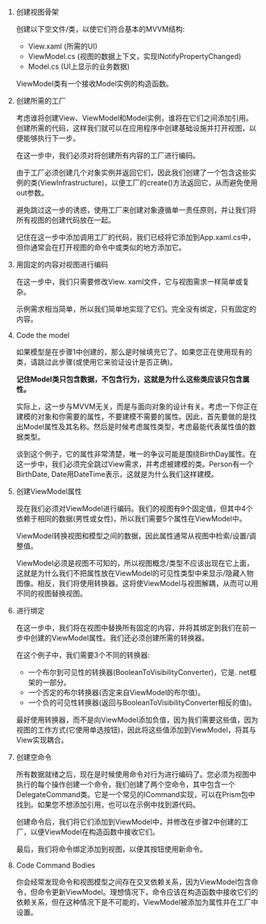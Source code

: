1. 创建视图骨架

   创建以下空文件/类，以使它们符合基本的MVVM结构:

   - View.xaml (所需的UI)
   - ViewModel.cs (视图的数据上下文，实现INotifyPropertyChanged)
   - Model.cs (UI上显示的业务数据)

   ViewModel类有一个接收Model实例的构造函数。

2. 创建所需的工厂

   考虑谁将创建View、ViewModel和Model实例，谁将在它们之间添加引用。创建所需的代码，这样我们就可以在应用程序中创建基础设施并打开视图，以便能够执行下一步。

   在这一步中，我们必须对将创建所有内容的工厂进行编码。

   由于工厂必须创建几个对象实例并返回它们，因此我们创建了一个包含这些实例的类(ViewInfrastructure)，以便工厂的create()方法返回它，从而避免使用out参数。

   避免跳过这一步的诱惑，使用工厂来创建对象遵循单一责任原则，并让我们将所有视图的创建代码放在一起。

   记住在这一步中添加调用工厂的代码，我们已经将它添加到App.xaml.cs中，但你通常会在打开视图的命令中或类似的地方添加它。

3. 用固定的内容对视图进行编码

   在这一步中，我们只需要修改View. xaml文件，它与视图需求一样简单或复杂。

   示例需求相当简单，所以我们简单地实现了它们。完全没有绑定，只有固定的内容。

4. Code the model

   如果模型是在步骤1中创建的，那么是时候填充它了。如果您正在使用现有的类，请跳过此步骤(或使用它来验证设计是否正确)。

   **记住Model类只包含数据，不包含行为，这就是为什么这些类应该只包含属性。**

   实际上，这一步与MVVM无关，而是与面向对象的设计有关。考虑一下你正在建模的对象和你需要的属性，不要建模不需要的属性。因此，首先要做的是找出Model属性及其名称。然后是时候考虑属性类型，考虑最能代表属性值的数据类型。

   谈到这个例子，它的属性非常清楚，唯一的争议可能是围绕BirthDay属性。在这一步中，我们必须完全跳过View需求，并考虑被建模的类。Person有一个BirthDate, Date用DateTime表示，这就是为什么我们这样建模。

5. 创建ViewModel属性

   现在我们必须对ViewModel进行编码。我们的视图有9个固定值，但其中4个依赖于相同的数据(男性或女性)，所以我们需要5个属性在ViewModel中。

   ViewModel转换视图和模型之间的数据，因此属性通常从视图中检索/设置/调整值。

   ViewModel必须是视图不可知的，所以视图概念/类型不应该出现在它上面，这就是为什么我们不把属性放在ViewModel的可见性类型中来显示/隐藏人物图像。相反，我们将使用转换器。这将使ViewModel与视图解耦，从而可以用不同的视图替换视图。

6. 进行绑定

   在这一步中，我们将在视图中替换所有固定的内容，并将其绑定到我们在前一步中创建的ViewModel属性。我们还必须创建所需的转换器。

   在这个例子中，我们需要3个不同的转换器:

   - 一个布尔到可见性的转换器(BooleanToVisibilityConverter)，它是. net框架的一部分。
   - 一个否定的布尔转换器(否定来自ViewModel的布尔值)。
   - 一个负的可见性转换器(返回与BooleanToVisibilityConverter相反的值)。

   最好使用转换器，而不是向ViewModel添加负值，因为我们需要这些值，因为视图的工作方式(它使用单选按钮)，因此将这些值添加到ViewModel，将其与View实现耦合。

7. 创建空命令

   所有数据就绪之后，现在是时候使用命令对行为进行编码了。您必须为视图中执行的每个操作创建一个命令，我们创建了两个空命令，其中包含一个DelegateCommand类。它是一个常见的ICommand实现，可以在Prism包中找到。如果您不想添加引用，也可以在示例中找到源代码。

   创建命令后，我们将它们添加到ViewModel中，并修改在步骤2中创建的工厂，以便ViewModel在构造函数中接收它们。

   最后，我们将命令绑定添加到视图，以便其按钮使用新命令。

8. Code Command Bodies

   你会经常发现命令和视图模型之间存在交叉依赖关系，因为ViewModel包含命令，但命令更新ViewModel。理想情况下，命令应该在构造函数中接收它们的依赖关系，但在这种情况下是不可能的，ViewModel被添加为属性并在工厂中设置。